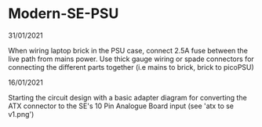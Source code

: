 # Modern-SE-PSU

31/01/2021

When wiring laptop brick in the PSU case, connect 2.5A fuse between the live path from mains power. Use thick gauge wiring or spade connectors for connecting the different parts together (i.e mains to brick, brick to picoPSU)

16/01/2021

Starting the circuit design with a basic adapter diagram for converting the ATX connector to the SE's 10 Pin Analogue Board input 
(see 'atx to se v1.png')
